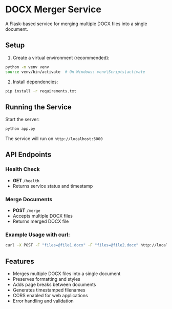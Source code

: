 # DOCX Merger Service

A Flask-based service for merging multiple DOCX files into a single document.

## Setup

1. Create a virtual environment (recommended):
```bash
python -m venv venv
source venv/bin/activate  # On Windows: venv\Scripts\activate
```

2. Install dependencies:
```bash
pip install -r requirements.txt
```

## Running the Service

Start the server:
```bash
python app.py
```

The service will run on `http://localhost:5000`

## API Endpoints

### Health Check
- **GET** `/health`
- Returns service status and timestamp

### Merge Documents
- **POST** `/merge`
- Accepts multiple DOCX files
- Returns merged DOCX file

### Example Usage with curl:
```bash
curl -X POST -F "files=@file1.docx" -F "files=@file2.docx" http://localhost:5000/merge --output merged.docx
```

## Features

- Merges multiple DOCX files into a single document
- Preserves formatting and styles
- Adds page breaks between documents
- Generates timestamped filenames
- CORS enabled for web applications
- Error handling and validation 